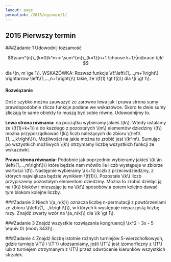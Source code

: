 ```yaml
---
layout: page
permalink: /2015/egzamin/1/
---
```


## 2015 Pierwszy termin

###Zadanie 1
Udowodnij tożsamość

$$\sum^{n}\_{k=0}k^m = \sum^{m}\_{k=1}{n+1 \choose k+1}{m\brace k}k! $$

dla \\(n, m \ge 1\\). WSKAZÓWKA: Rozważ funkcje
\\(f:\\left\\{1,...,m+1\\right\\} \rightarrow \\left\\{1,...,n+1\\right\\}\\)
takie, że \\(f(1) \gt f(i)\\) dla \\(i \gt 1\\).

<div data-collapse>
  <h4 class="collapsible">Rozwiązanie</h4>
  <div class="solution">
    <p>Dość szybko można zauważyć że zarówno lewa jak i prawa strona
    sumy prawdopodobnie zlicza funkcje podane we wskazówce. Skoro te dwie sumy
    zliczają te same obiekty to muszą być sobie równe. Udowodnijmy to.</p>
    <p><b>Lewa strona równania:</b> na początku wybieramy jakieś \(k\). Wtedy ustalamy
    że \(f(1)=k+1\) a do każdego z pozostałych \(m\) elementów dziedziny \(f\) można
    przyporządkować \(k\) liczb należących do zbioru \(\left\{1,...,k\right\}\).
    Możliwości na jakie można to zrobić jest \(k^m\). Sumując po
    wszystkich możliwych \(k\) otrzymamy liczbę wszystkich funkcji ze wskazówki.</p>
    <p><b>Prawa strona równania:</b> Podobnie jak poprzednio wybieramy jakieś
    \(k \in \left\{1,...,m\right\}\) które będzie nam mówiło ile liczb występuje w
    zbiorze wartości \(f\). Następnie wybieramy \(k+1\) liczb z przeciwdziedziny,
    z których największa będzie wynikiem \(f(1)\). Pozostałe \(k\) liczb przypiszemy
    pozostałym elementom dziedziny. Można to zrobić dzieląc ją na \(k\) bloków i
    mieszając je na \(k!\) sposobów a potem kolejno dawać tym blokom kolejne liczby.</p>
  </div>
</div>

###Zadanie 2
Niech \\(a\_n(k)\\) oznacza liczbę n-permutacji z powtórzeniami ze zbioru
\\(\\left\\{1,...,k\\right\\}\\), w których k występuje nieparzystą liczbę razy.
Znajdź zwarty wzór na \\(a\_n(k)\\) dla \\(k \gt 1\\).

###Zadanie 3
Znajdź wszystkie rozwiązania kongruencji \\(x^2 - 3x - 5 \equiv 0\ (mod\ 343)\\).

###Zadanie 4
Znajdź liczbę istotnie różnych turniejów 5-wierzchołkowych, gdzie turnieje
\\(T\\) i \\(T'\\) utożsamiamy, jeśli \\(T'\\) jest izomorficzny z
\\(T\\) lub z turniejem otrzymanym z \\(T\\) przez odwrócenie kierunków
wszystkich strzałek.
